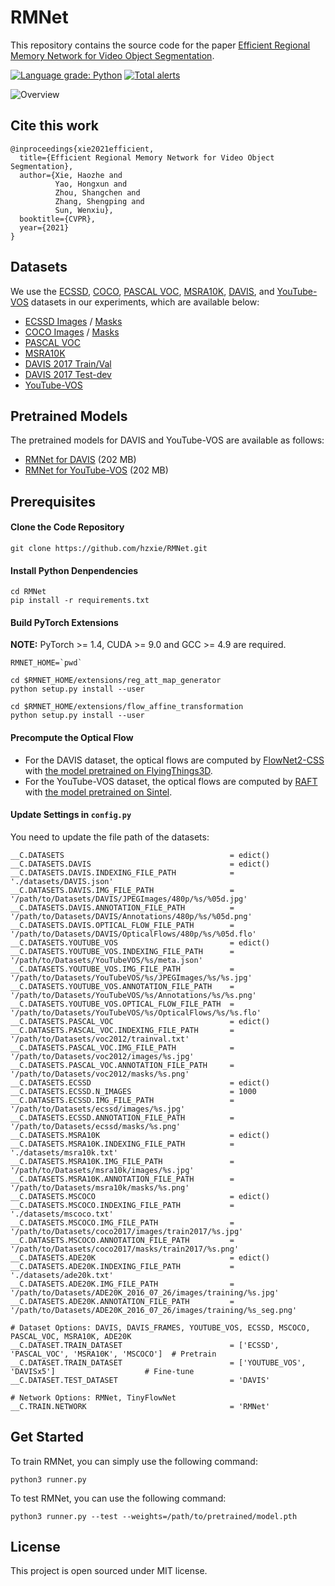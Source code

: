 # RMNet

This repository contains the source code for the paper [Efficient Regional Memory Network for Video Object Segmentation](https://arxiv.org/abs/2103.12934).

[![Language grade: Python](https://img.shields.io/lgtm/grade/python/g/hzxie/RMNet.svg?logo=lgtm&logoWidth=18)](https://lgtm.com/projects/g/hzxie/RMNet/context:python)
[![Total alerts](https://img.shields.io/lgtm/alerts/g/hzxie/RMNet.svg?logo=lgtm&logoWidth=18)](https://lgtm.com/projects/g/hzxie/RMNet/alerts/)

![Overview](https://infinitescript.com/wordpress/wp-content/uploads/2021/03/RMNet-Overview.jpg)

## Cite this work

```
@inproceedings{xie2021efficient,
  title={Efficient Regional Memory Network for Video Object Segmentation},
  author={Xie, Haozhe and 
          Yao, Hongxun and 
          Zhou, Shangchen and 
          Zhang, Shengping and 
          Sun, Wenxiu},
  booktitle={CVPR},
  year={2021}
}
```

## Datasets

We use the [ECSSD](https://www.cse.cuhk.edu.hk/leojia/projects/hsaliency/dataset.html), [COCO](https://cocodataset.org/), [PASCAL VOC](http://host.robots.ox.ac.uk/pascal/VOC/), [MSRA10K](https://mmcheng.net/msra10k/), [DAVIS](https://davischallenge.org/), and [YouTube-VOS](http://youtube-vos.org/) datasets in our experiments, which are available below:

- [ECSSD Images](https://www.cse.cuhk.edu.hk/leojia/projects/hsaliency/data/ECSSD/images.zip) / [Masks](https://www.cse.cuhk.edu.hk/leojia/projects/hsaliency/data/ECSSD/ground_truth_mask.zip)
- [COCO Images](http://images.cocodataset.org/zips/train2017.zip) / [Masks](http://images.cocodataset.org/annotations/stuff_annotations_trainval2017.zip)
- [PASCAL VOC](http://host.robots.ox.ac.uk/pascal/VOC/voc2012/VOCtrainval_11-May-2012.tar)
- [MSRA10K](http://mftp.mmcheng.net/Data/MSRA10K_Imgs_GT.zip)
- [DAVIS 2017 Train/Val](https://data.vision.ee.ethz.ch/csergi/share/davis/DAVIS-2017-trainval-480p.zip)
- [DAVIS 2017 Test-dev](https://data.vision.ee.ethz.ch/csergi/share/davis/DAVIS-2017-test-dev-480p.zip)
- [YouTube-VOS](https://competitions.codalab.org/competitions/19544#participate)

## Pretrained Models

The pretrained models for DAVIS and YouTube-VOS are available as follows:

- [RMNet for DAVIS](https://gateway.infinitescript.com/?fileName=RMNet-DAVIS.pth) (202 MB)
- [RMNet for YouTube-VOS](https://gateway.infinitescript.com/?fileName=RMNet-YouTubeVOS.pth) (202 MB)

## Prerequisites

#### Clone the Code Repository

```
git clone https://github.com/hzxie/RMNet.git
```

#### Install Python Denpendencies

```
cd RMNet
pip install -r requirements.txt
```

#### Build PyTorch Extensions

**NOTE:** PyTorch >= 1.4, CUDA >= 9.0 and GCC >= 4.9 are required.

```
RMNET_HOME=`pwd`

cd $RMNET_HOME/extensions/reg_att_map_generator
python setup.py install --user

cd $RMNET_HOME/extensions/flow_affine_transformation
python setup.py install --user
```

#### Precompute the Optical Flow

- For the DAVIS dataset, the optical flows are computed by [FlowNet2-CSS](https://github.com/NVIDIA/flownet2-pytorch) with [the model pretrained on FlyingThings3D](https://drive.google.com/file/d/1hF8vS6YeHkx3j2pfCeQqqZGwA_PJq_Da/view?usp=sharing).
- For the YouTube-VOS dataset, the optical flows are computed by [RAFT](https://github.com/princeton-vl/RAFT) with [the model pretrained on Sintel](https://drive.google.com/file/d/1fubTHIa_b2C8HqfbPtKXwoRd9QsYxRL6/view?usp=sharing).

#### Update Settings in `config.py`

You need to update the file path of the datasets:

```
__C.DATASETS                                     = edict()
__C.DATASETS.DAVIS                               = edict()
__C.DATASETS.DAVIS.INDEXING_FILE_PATH            = './datasets/DAVIS.json'
__C.DATASETS.DAVIS.IMG_FILE_PATH                 = '/path/to/Datasets/DAVIS/JPEGImages/480p/%s/%05d.jpg'
__C.DATASETS.DAVIS.ANNOTATION_FILE_PATH          = '/path/to/Datasets/DAVIS/Annotations/480p/%s/%05d.png'
__C.DATASETS.DAVIS.OPTICAL_FLOW_FILE_PATH        = '/path/to/Datasets/DAVIS/OpticalFlows/480p/%s/%05d.flo'
__C.DATASETS.YOUTUBE_VOS                         = edict()
__C.DATASETS.YOUTUBE_VOS.INDEXING_FILE_PATH      = '/path/to/Datasets/YouTubeVOS/%s/meta.json'
__C.DATASETS.YOUTUBE_VOS.IMG_FILE_PATH           = '/path/to/Datasets/YouTubeVOS/%s/JPEGImages/%s/%s.jpg'
__C.DATASETS.YOUTUBE_VOS.ANNOTATION_FILE_PATH    = '/path/to/Datasets/YouTubeVOS/%s/Annotations/%s/%s.png'
__C.DATASETS.YOUTUBE_VOS.OPTICAL_FLOW_FILE_PATH  = '/path/to/Datasets/YouTubeVOS/%s/OpticalFlows/%s/%s.flo'
__C.DATASETS.PASCAL_VOC                          = edict()
__C.DATASETS.PASCAL_VOC.INDEXING_FILE_PATH       = '/path/to/Datasets/voc2012/trainval.txt'
__C.DATASETS.PASCAL_VOC.IMG_FILE_PATH            = '/path/to/Datasets/voc2012/images/%s.jpg'
__C.DATASETS.PASCAL_VOC.ANNOTATION_FILE_PATH     = '/path/to/Datasets/voc2012/masks/%s.png'
__C.DATASETS.ECSSD                               = edict()
__C.DATASETS.ECSSD.N_IMAGES                      = 1000
__C.DATASETS.ECSSD.IMG_FILE_PATH                 = '/path/to/Datasets/ecssd/images/%s.jpg'
__C.DATASETS.ECSSD.ANNOTATION_FILE_PATH          = '/path/to/Datasets/ecssd/masks/%s.png'
__C.DATASETS.MSRA10K                             = edict()
__C.DATASETS.MSRA10K.INDEXING_FILE_PATH          = './datasets/msra10k.txt'
__C.DATASETS.MSRA10K.IMG_FILE_PATH               = '/path/to/Datasets/msra10k/images/%s.jpg'
__C.DATASETS.MSRA10K.ANNOTATION_FILE_PATH        = '/path/to/Datasets/msra10k/masks/%s.png'
__C.DATASETS.MSCOCO                              = edict()
__C.DATASETS.MSCOCO.INDEXING_FILE_PATH           = './datasets/mscoco.txt'
__C.DATASETS.MSCOCO.IMG_FILE_PATH                = '/path/to/Datasets/coco2017/images/train2017/%s.jpg'
__C.DATASETS.MSCOCO.ANNOTATION_FILE_PATH         = '/path/to/Datasets/coco2017/masks/train2017/%s.png'
__C.DATASETS.ADE20K                              = edict()
__C.DATASETS.ADE20K.INDEXING_FILE_PATH           = './datasets/ade20k.txt'
__C.DATASETS.ADE20K.IMG_FILE_PATH                = '/path/to/Datasets/ADE20K_2016_07_26/images/training/%s.jpg'
__C.DATASETS.ADE20K.ANNOTATION_FILE_PATH         = '/path/to/Datasets/ADE20K_2016_07_26/images/training/%s_seg.png'

# Dataset Options: DAVIS, DAVIS_FRAMES, YOUTUBE_VOS, ECSSD, MSCOCO, PASCAL_VOC, MSRA10K, ADE20K
__C.DATASET.TRAIN_DATASET                        = ['ECSSD', 'PASCAL_VOC', 'MSRA10K', 'MSCOCO']  # Pretrain
__C.DATASET.TRAIN_DATASET                        = ['YOUTUBE_VOS', 'DAVISx5']                    # Fine-tune
__C.DATASET.TEST_DATASET                         = 'DAVIS'

# Network Options: RMNet, TinyFlowNet
__C.TRAIN.NETWORK                                = 'RMNet'
```

## Get Started

To train RMNet, you can simply use the following command:

```
python3 runner.py
```

To test RMNet, you can use the following command:

```
python3 runner.py --test --weights=/path/to/pretrained/model.pth
```

## License

This project is open sourced under MIT license.
